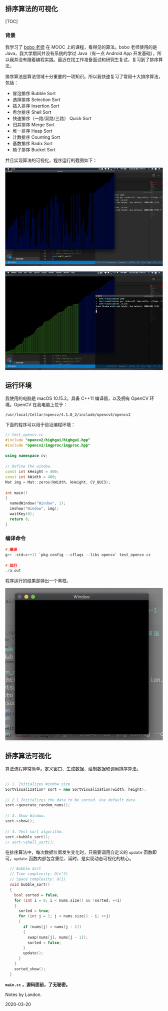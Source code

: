 ## 排序算法的可视化

[TOC]

### 背景

我学习了 [bobo 老师](https://github.com/liuyubobobo/Play-with-Algorithm-Visualization) 在 MOOC 上的课程，看得见的算法。bobo 老师使用的是 Java，我大学期间并没有系统的学过 Java（有一点 Android App 开发基础），所以我并没有跟着编程实践。最近在找工作准备面试和研究生复试，复习到了排序算法。

排序算法是算法领域十分重要的一项知识。所以我快速复习了常用十大排序算法，包括：

- 冒泡排序 Bubble Sort
- 选择排序 Selection Sort
- 插入排序 Insertion Sort
- 希尔排序 Shell Sort
- 快速排序（一路/双路/三路） Quick Sort
- 归并排序 Merge Sort
- 堆一排序 Heap Sort
- 计数排序 Counting Sort
- 基数排序 Radix Sort
- 桶子排序 Bucket Sort

并且实现算法的可视化，程序运行的截图如下：

![](1.png)

![](2.png)



## 运行环境

我使用的电脑是 macOS 10.15.2。具备 C++11 编译器，以及拥有 OpenCV 环境。OpenCV 在我电脑上位于：

```shell
/usr/local/Cellar/opencv/4.1.0_2/include/opencv4/opencv2
```

下面的程序可以用于验证编程环境：

```c++
// test_opencv.cc
#include "opencv2/highgui/highgui.hpp"
#include "opencv2/imgproc/imgproc.hpp"

using namespace cv;

// Define the window.
const int kHeight = 400;
const int kWidth = 400;
Mat img = Mat::zeros(kWidth, kHeight, CV_8UC3);

int main()
{
  namedWindow("Window", 1);
  imshow("Window", img);
  waitKey(0);
  return 0;
}

```



### 编译命令

```c++
# 编译
g++ -std=c++11 `pkg-config --cflags --libs opencv` test_opencv.cc

# 运行
./a.out
```



程序运行的结果是弹出一个黑框。

![](3.png)



## 排序算法可视化

算法流程非常简单。定义窗口、生成数据、绘制数据和调用排序算法。

```c++

// 1. Initializes Window size.
SortVisualization* sort = new SortVisualization(width, height);

// 2.1 Initializes the data to be sorted. Use default data.
sort->generate_random_nums();

// 3. Show Window.
sort->show();

// 4. Test sort algorithm.
sort->bubble_sort();
// sort->shell_sort();
```



在排序算法中，每次数据位置发生变化时，只需要调用自定义的 `update` 函数即可。`update` 函数内部包含重绘、延时，是实现动态可视化的核心。

```c++
  // Bubble Sort
  // Time complexity: O(n^2)
  // Space complexity: O(1)
  void bubble_sort()
  {
    bool sorted = false;
    for (int i = 0; i < nums.size() && !sorted; ++i)
    {
      sorted = true;
      for (int j = 1; j < nums.size() - i; ++j)
      {
        if (nums[j] > nums[j - 1])
        {
          swap(nums[j], nums[j - 1]);
          sorted = false;
        }
        update();
      }
    }
    sorted_show();
  }

```



**` main.cc ` ，源码面前，了无秘密。**



Notes by Landon.

2020-03-20